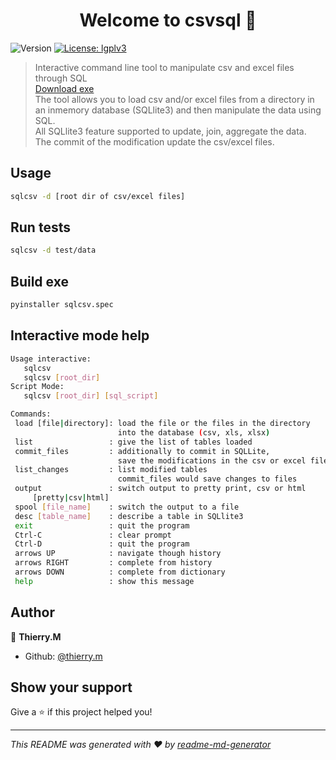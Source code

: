 <h1 align="center">Welcome to csvsql 👋</h1>
<p>
  <img alt="Version" src="https://img.shields.io/badge/version-0.1-blue.svg?cacheSeconds=2592000" />
  <a href="#" target="_blank">
    <img alt="License: lgplv3" src="https://img.shields.io/badge/License-lgplv3-yellow.svg" />
  </a>
</p>

> Interactive command line tool to manipulate csv and excel files through SQL
<br>[Download exe](https://github.com/ThierryM1212/sqlcsv/raw/master/dist/sqlcsv.exe)
<br>The tool allows you to load csv and/or excel files from a directory in an inmemory database (SQLlite3) and then manipulate the data using SQL.
<br>All SQLlite3 feature supported to update, join, aggregate the data.
<br>The commit of the modification update the csv/excel files.


## Usage

```sh
sqlcsv -d [root dir of csv/excel files]
```

## Run tests

```sh
sqlcsv -d test/data
```

## Build exe

```sh
pyinstaller sqlcsv.spec
```

## Interactive mode help

```sh
Usage interactive: 
   sqlcsv 
   sqlcsv [root_dir]
Script Mode:
   sqlcsv [root_dir] [sql_script]

Commands:
 load [file|directory]: load the file or the files in the directory
                        into the database (csv, xls, xlsx)
 list                 : give the list of tables loaded
 commit_files         : additionally to commit in SQLLite,
                        save the modifications in the csv or excel files
 list_changes         : list modified tables
                        commit_files would save changes to files
 output               : switch output to pretty print, csv or html
     [pretty|csv|html]
 spool [file_name]    : switch the output to a file
 desc [table_name]    : describe a table in SQLlite3
 exit                 : quit the program
 Ctrl-C               : clear prompt
 Ctrl-D               : quit the program
 arrows UP            : navigate though history
 arrows RIGHT         : complete from history
 arrows DOWN          : complete from dictionary
 help                 : show this message
```

## Author

👤 **Thierry.M**

* Github: [@thierry.m](https://github.com/thierry.m)

## Show your support

Give a ⭐️ if this project helped you!

***
_This README was generated with ❤️ by [readme-md-generator](https://github.com/kefranabg/readme-md-generator)_
